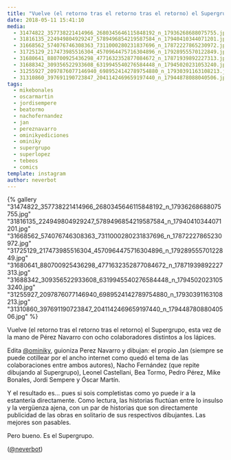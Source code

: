 ```yaml
---
title: "Vuelve (el retorno tras el retorno tras el retorno) el Supergrupo, esta vez de la mano de Pérez Navarro con ocho colaboradores distintos a los lápices"
date: 2018-05-11 15:41:10
media: 
  - 31474822_357738221414966_2680345646115848192_n_17936268688075755.jpg
  - 31816135_224949804929247_5789496854219587584_n_17940410344071201.jpg
  - 31668562_574076746308363_7311000280231837696_n_17872227865230972.jpg
  - 31725129_217473985516304_4570964475716304896_n_17928955570122849.jpg
  - 31680641_880700925436298_4771632352877084672_n_17871939892227313.jpg
  - 31688342_309356522933608_6319945540276584448_n_17945020231053240.jpg
  - 31255927_2097876077146940_6989524142789754880_n_17930391163108213.jpg
  - 31310860_397691190723847_2041142469659197440_n_17944878088040506.jpg
tags: 
  - mikebonales
  - oscarmartin
  - jordisempere
  - beatormo
  - nachofernandez
  - jan
  - pereznavarro
  - ominikyediciones
  - ominiky
  - supergrupo
  - superlopez
  - tebeos
  - comics
template: instagram
author: neverbot
---
```


{% gallery "31474822_357738221414966_2680345646115848192_n_17936268688075755.jpg" "31816135_224949804929247_5789496854219587584_n_17940410344071201.jpg" "31668562_574076746308363_7311000280231837696_n_17872227865230972.jpg" "31725129_217473985516304_4570964475716304896_n_17928955570122849.jpg" "31680641_880700925436298_4771632352877084672_n_17871939892227313.jpg" "31688342_309356522933608_6319945540276584448_n_17945020231053240.jpg" "31255927_2097876077146940_6989524142789754880_n_17930391163108213.jpg" "31310860_397691190723847_2041142469659197440_n_17944878088040506.jpg" %}

Vuelve (el retorno tras el retorno tras el retorno) el Supergrupo, esta vez de la mano de Pérez Navarro con ocho colaboradores distintos a los lápices.

Edita [@ominiky](https://instagram.com/ominiky), guioniza Perez Navarro y dibujan: el propio Jan (siempre se puede cotillear por el ancho internet como quedó el tema de las colaboraciones entre ambos autores), Nacho Fernández (que repite dibujando al Supergrupo), Leonel Castellani, Bea Tormo, Pedro Pérez, Mike Bonales, Jordi Sempere y Óscar Martín.

Y el resultado es... pues si sois completistas como yo puede ir a la estantería directamente. Como lectura, las historias fluctúan entre lo insulso y la vergüenza ajena, con un par de historias que son directamente publicidad de las obras en solitario de sus respectivos dibujantes. Las mejores son pasables.

Pero bueno. Es el Supergrupo.

([@neverbot](https://instagram.com/neverbot))
